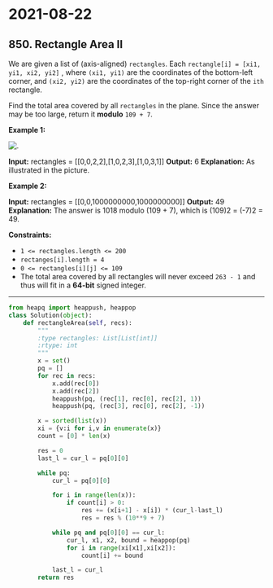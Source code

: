 # 2021-08-22

## 850. Rectangle Area II

We are given a list of (axis-aligned) `rectangles`. Each `rectangle[i] = [xi1, yi1, xi2, yi2]` , where `(xi1, yi1)` are the coordinates of the bottom-left corner, and `(xi2, yi2)` are the coordinates of the top-right corner of the `ith` rectangle.

Find the total area covered by all `rectangles` in the plane. Since the answer may be too large, return it **modulo** `109 + 7`.

**Example 1:**

![.](https://s3-lc-upload.s3.amazonaws.com/uploads/2018/06/06/rectangle_area_ii_pic.png)

**Input:** rectangles = \[\[0,0,2,2\],\[1,0,2,3\],\[1,0,3,1\]\]
**Output:** 6
**Explanation:** As illustrated in the picture.

**Example 2:**

**Input:** rectangles = \[\[0,0,1000000000,1000000000\]\]
**Output:** 49
**Explanation:** The answer is 1018 modulo (109 \+ 7), which is (109)2 = (-7)2 = 49.

**Constraints:**

- `1 <= rectangles.length <= 200`
- `rectanges[i].length = 4`
- `0 <= rectangles[i][j] <= 109`
- The total area covered by all rectangles will never exceed `263 - 1` and thus will fit in a **64-bit** signed integer.

---

```py
from heapq import heappush, heappop
class Solution(object):
    def rectangleArea(self, recs):
        """
        :type rectangles: List[List[int]]
        :rtype: int
        """
        x = set()
        pq = []
        for rec in recs:
            x.add(rec[0])
            x.add(rec[2])
            heappush(pq, (rec[1], rec[0], rec[2], 1))
            heappush(pq, (rec[3], rec[0], rec[2], -1))

        x = sorted(list(x))
        xi = {v:i for i,v in enumerate(x)}
        count = [0] * len(x)

        res = 0
        last_l = cur_l = pq[0][0]

        while pq:
            cur_l = pq[0][0]

            for i in range(len(x)):
                if count[i] > 0:
                    res += (x[i+1] - x[i]) * (cur_l-last_l)
                    res = res % (10**9 + 7)

            while pq and pq[0][0] == cur_l:
                cur_l, x1, x2, bound = heappop(pq)
                for i in range(xi[x1],xi[x2]):
                    count[i] += bound

            last_l = cur_l
        return res
```
